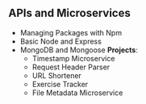 ## APIs and Microservices

- Managing Packages with Npm
- Basic Node and Express
- MongoDB and Mongoose **Projects**:
	- Timestamp Microservice
	- Request Header Parser
	- URL Shortener
	- Exercise Tracker
	- File Metadata Microservice
